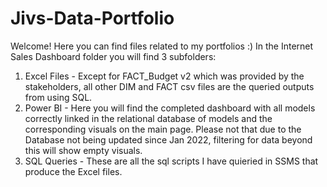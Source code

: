 # Jivs-Data-Portfolio
Welcome! Here you can find files related to my portfolios :)
In the Internet Sales Dashboard folder you will find 3 subfolders:
1. Excel Files - Except for FACT_Budget v2 which was provided by the stakeholders, all other DIM and FACT csv files are the queried outputs from using SQL.
2. Power BI - Here you will find the completed dashboard with all models correctly linked in the relational database of models and the corresponding visuals on the main page. Please not that due to the Database not being updated since Jan 2022, filtering for data beyond this will show empty visuals.
3. SQL Queries - These are all the sql scripts I have quieried in SSMS that produce the Excel files.
